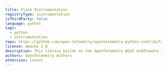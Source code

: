 ```yaml
---
title: Flask Instrumentation
registryType: instrumentation
isThirdParty: false
language: python
tags:
  - python
  - instrumentation
repo: https://github.com/open-telemetry/opentelemetry-python-contrib/tree/main/instrumentation/opentelemetry-instrumentation-flask
license: Apache 2.0
description: This library builds on the OpenTelemetry WSGI middleware to track web requests in Flask applications.
authors: OpenTelemetry Authors
otVersion: latest
---
```

